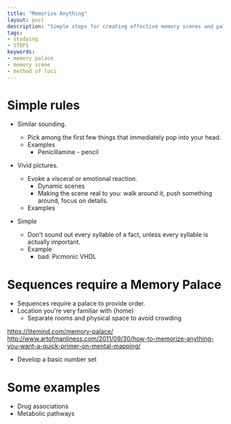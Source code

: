```yaml
---
title: "Memorize Anything"
layout: post
description: "Simple steps for creating effective memory scenes and palaces to memorize anything."
tags:
- studying
- STEP1
keywords:
- memory palace
- memory scene
- method of loci
---
```


# Simple rules

* Similar sounding.
  * Pick among the first few things that immediately pop into your head.
  * Examples
    * Penicillamine - pencil

* Vivid pictures.
  * Evoke a visceral or emotional reaction.
    * Dynamic scenes
    * Making the scene real to you: walk around it, push something around,
      focus on details.
  * Examples

* Simple
  * Don't sound out every syllable of a fact, unless every syllable is
    actually important.
  * Example
    * bad: Picmonic VHDL

# Sequences require a Memory Palace

* Sequences require a palace to provide order.
* Location you're very familiar with (home)
  * Separate rooms and physical space to avoid crowding

https://litemind.com/memory-palace/
http://www.artofmanliness.com/2011/09/30/how-to-memorize-anything-you-want-a-quick-primer-on-mental-mapping/

* Develop a basic number set



# Some examples

* Drug associations
* Metabolic pathways
